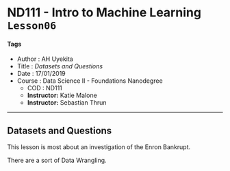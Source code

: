 # ND111 - Intro to Machine Learning `Lesson06`

#### Tags
* Author : AH Uyekita
* Title  : _Datasets and Questions_
* Date   : 17/01/2019
* Course : Data Science II - Foundations Nanodegree
    * COD    : ND111
    * **Instructor:** Katie Malone
    * **Instructor:** Sebastian Thrun

******************************************************************

## Datasets and Questions

This lesson is most about an investigation of the Enron Bankrupt.

There are a sort of Data Wrangling.
